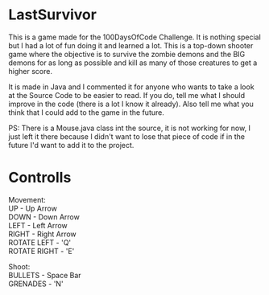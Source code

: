 # LastSurvivor

  This is a game made for the 100DaysOfCode Challenge. It is nothing special but I had a lot of fun doing it and learned a lot.
  This is a top-down shooter game where the objective is to survive the zombie demons and the BIG demons for as long as possible and kill as many of those creatures to get a higher score.

  It is made in Java and I commented it for anyone who wants to take a look at the Source Code to be easier to read. If you do, tell me what I should improve in the code (there is a lot I know it already). 
  Also tell me what you think that I could add to the game in the future.

  PS: There is a Mouse.java class int the source, it is not working for now, I just left it there because I didn't want to lose that piece of code if in the future I'd want to add it to the project.


# Controlls

  Movement:<br />
    UP - Up Arrow<br />
    DOWN - Down Arrow<br />
    LEFT - Left Arrow<br />
    RIGHT - Right Arrow<br />
    ROTATE LEFT - 'Q'<br />
    ROTATE RIGHT - 'E'<br />
  
  Shoot:<br />
    BULLETS - Space Bar<br />
    GRENADES - 'N'<br />
